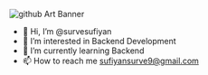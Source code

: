 ![github Art Banner](https://github.com/user-attachments/assets/125a184a-f596-4aa1-b579-deb22a319937)
- 👋 Hi, I’m @survesufiyan
- 👀 I’m interested in Backend Development
- 🌱 I’m currently learning Backend
- 📫 How to reach me sufiyansurve9@gmail.com

<!---
survesufiyan/survesufiyan is a ✨ special ✨ repository because its `README.md` (this file) appears on your GitHub profile.
You can click the Preview link to take a look at your changes.
--->
